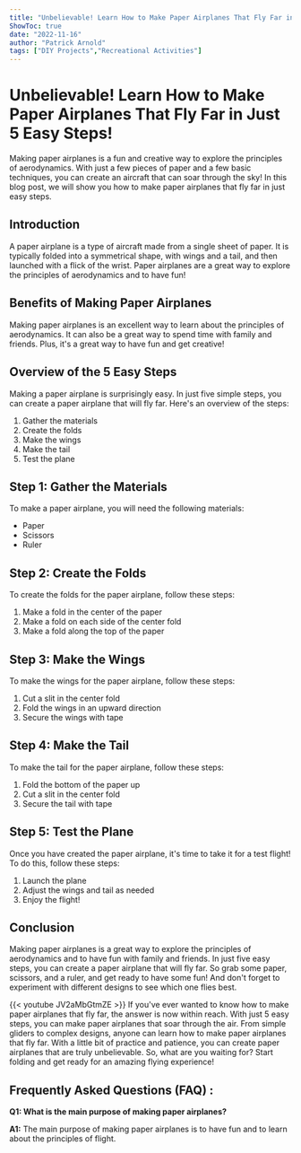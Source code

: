 ```yaml
---
title: "Unbelievable! Learn How to Make Paper Airplanes That Fly Far in Just 5 Easy Steps!"
ShowToc: true 
date: "2022-11-16"
author: "Patrick Arnold" 
tags: ["DIY Projects","Recreational Activities"]
---
```

# Unbelievable! Learn How to Make Paper Airplanes That Fly Far in Just 5 Easy Steps!

Making paper airplanes is a fun and creative way to explore the principles of aerodynamics. With just a few pieces of paper and a few basic techniques, you can create an aircraft that can soar through the sky! In this blog post, we will show you how to make paper airplanes that fly far in just  easy steps.

## Introduction

A paper airplane is a type of aircraft made from a single sheet of paper. It is typically folded into a symmetrical shape, with wings and a tail, and then launched with a flick of the wrist. Paper airplanes are a great way to explore the principles of aerodynamics and to have fun!

## Benefits of Making Paper Airplanes

Making paper airplanes is an excellent way to learn about the principles of aerodynamics. It can also be a great way to spend time with family and friends. Plus, it's a great way to have fun and get creative!

## Overview of the 5 Easy Steps

Making a paper airplane is surprisingly easy. In just five simple steps, you can create a paper airplane that will fly far. Here's an overview of the steps:

1. Gather the materials
2. Create the folds
3. Make the wings
4. Make the tail
5. Test the plane

## Step 1: Gather the Materials

To make a paper airplane, you will need the following materials:

* Paper
* Scissors
* Ruler

## Step 2: Create the Folds

To create the folds for the paper airplane, follow these steps:

1. Make a fold in the center of the paper
2. Make a fold on each side of the center fold
3. Make a fold along the top of the paper

## Step 3: Make the Wings

To make the wings for the paper airplane, follow these steps:

1. Cut a slit in the center fold
2. Fold the wings in an upward direction
3. Secure the wings with tape

## Step 4: Make the Tail

To make the tail for the paper airplane, follow these steps:

1. Fold the bottom of the paper up
2. Cut a slit in the center fold
3. Secure the tail with tape

## Step 5: Test the Plane

Once you have created the paper airplane, it's time to take it for a test flight! To do this, follow these steps:

1. Launch the plane
2. Adjust the wings and tail as needed
3. Enjoy the flight!

## Conclusion

Making paper airplanes is a great way to explore the principles of aerodynamics and to have fun with family and friends. In just five easy steps, you can create a paper airplane that will fly far. So grab some paper, scissors, and a ruler, and get ready to have some fun! And don't forget to experiment with different designs to see which one flies best.

{{< youtube JV2aMbGtmZE >}} 
If you've ever wanted to know how to make paper airplanes that fly far, the answer is now within reach. With just 5 easy steps, you can make paper airplanes that soar through the air. From simple gliders to complex designs, anyone can learn how to make paper airplanes that fly far. With a little bit of practice and patience, you can create paper airplanes that are truly unbelievable. So, what are you waiting for? Start folding and get ready for an amazing flying experience!

## Frequently Asked Questions (FAQ) :
**Q1: What is the main purpose of making paper airplanes?**

**A1:** The main purpose of making paper airplanes is to have fun and to learn about the principles of flight.





